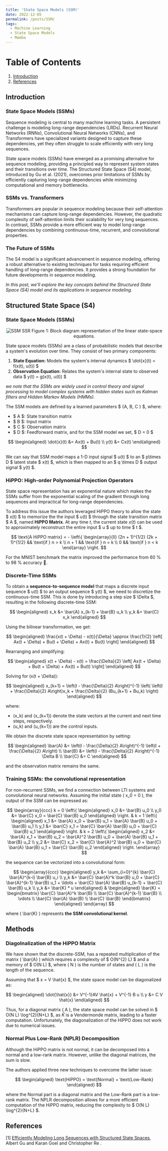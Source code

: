 ```yaml
---
title: 'State Space Models (SSM)'
date: 2022-12-05
permalink: /posts/SSM/
tags:
  - Machine Learning
  - State Space Models
  - Mamba
---
```


# Table of Contents

  1. [Introduction](#introduction)
  2. [References](#references)

## Introduction

### State Space Models (SSMs)

Sequence modeling is central to many machine learning tasks. A persistent challenge is modeling long-range dependencies (LRDs). Recurrent Neural Networks (RNNs), Convolutional Neural Networks (CNNs), and Transformers have specialized variants designed to capture these dependencies, yet they often struggle to scale efficiently with very long sequences.

State space models (SSMs) have emerged as a promising alternative for sequence modeling, providing a principled way to represent system states and their transitions over time. The Structured State Space (S4) model, introduced by Gu et al. (2021), overcomes prior limitations of SSMs by efficiently capturing long-range dependencies while minimizing computational and memory bottlenecks.

### SSMs vs. Transformers

Transformers are popular in sequence modeling because their self-attention mechanisms can capture long-range dependencies. However, the quadratic complexity of self-attention limits their scalability for very long sequences. In contrast, SSMs provide a more efficient way to model long-range dependencies by combining continuous-time, recurrent, and convolutional properties.

### The Future of SSMs

The S4 model is a significant advancement in sequence modeling, offering a robust alternative to existing techniques for tasks requiring efficient handling of long-range dependencies. It provides a strong foundation for future developments in sequence modeling.

*In this post, we'll explore the key concepts behind the Structured State Space (S4) model and its applications in sequence modeling.*

## Structured State Space (S4)

<!-- <div align="center">
  <img src="/images/SSM/modeling.png" alt="SSM Modeling">
</div> -->


### State Space Models (SSMs)

<div align="center">
  <img src="/images/SSM/ssr.png" alt="SSM SSR">
  Figure 1: Block diagram representation of the linear state-space equations.
</div>


State space models (SSMs) are a class of probabilistic models that describe a system's evolution over time. They consist of two primary components:

1. **State Equation:** Models the system's internal dynamics $ \dot{x}(t) = f(x(t), u(t)) $
2. **Observation Equation:** Relates the system's internal state to observed data $ y(t) = g(x(t), u(t)) $

*we note that the SSMs are widely used in control theory and signal processing to model complex systems with hidden states such as Kalman filters and Hidden Markov Models (HMMs).*

The SSM models are defined by a learned parameters $ \{A, B, C \} $, where:

- $ A $: State transition matrix
- $ B $: Input matrix
- $ C $: Observation matrix
- $ D $: Feedforward matrix, and for the SSM model we set, $ D = 0 $

$$
\begin{aligned}
\dot{x}(t) &= Ax(t) + Bu(t)  \\
y(t) &= Cx(t)
\end{aligned}
$$


We can say that SSM model maps a 1-D input signal $ u(t) $ to an $ p\times D $ latent state $ x(t) $, which is then mapped to an $ q \times D $ output signal $ y(t) $.

### HiPPO: High-order Polynomial Projection Operators

State space representation has an exponential nature which makes the SSMs suffer from the exponential scaling of the gradient through long sequences and impractical for long-range dependencies.

To address this issue the authors leveraged HiPPO theory to allow the state $ x(t) $ to memorize the the input $ u(t) $ through the state transition matrix $ A $, named **HiPPO Matrix**. At any time $t$, the current state $x(t)$ can be used to approximately reconstruct the entire input $ u $ up to time $ t $.

$$
\text{A HiPPO matrix} = - \left\{
\begin{array}{ll}
(2n + 1)^{1/2} (2k + 1)^{1/2} && \text{if } n > k \\
n + 1 && \text{if } n = k \\
0 && \text{if } n < k
\end{array}
\right.
$$

For the MNIST benchmark the matrix improved the performance from 60 % to 98 % accuracy 🎉.

### Discrete-Time SSMs

To obtain a **sequence-to-sequence model** that maps a discrete input sequence $ u(t) $ to an output sequence $ y(t) $, we need to discretize the continuous-time SSM. This is done by introducing a step size $ \Delta $, resulting in the following discrete-time SSM:

$$
\begin{aligned}
x_k &= \bar{A} x_{k-1} + \bar{B} u_k \\
y_k &= \bar{C} x_k
\end{aligned}
$$

Using the bilinear transformation, we get:

$$
\begin{aligned}
\frac{x(t + \Delta) - x(t)}{\Delta} \approx \frac{1}{2} \left[ Ax(t + \Delta) + Bu(t + \Delta) + Ax(t) + Bu(t) \right]
\end{aligned}
$$

Rearranging and simplifying:

$$
\begin{aligned}
x(t + \Delta) - x(t) = \frac{\Delta}{2} \left[ Ax(t + \Delta) + Bu(t + \Delta) + Ax(t) + Bu(t) \right]
\end{aligned}
$$

Solving for \(x(t + \Delta)\):

$$
\begin{aligned}
x_{k+1} = \left(I - \frac{\Delta}{2} A\right)^{-1} \left( \left(I + \frac{\Delta}{2} A\right)x_k + \frac{\Delta}{2} (Bu_{k+1} + Bu_k) \right)
\end{aligned}
$$

where:

- \(x_k\) and \(x_{k+1}\) denote the state vectors at the current and next time steps, respectively.
- \(u_k\) and \(u_{k+1}\) are the control inputs.

We obtain the discrete state space representation by setting:

$$
\begin{aligned}
\bar{A} &= \left(I - \frac{\Delta}{2} A\right)^{-1} \left(I + \frac{\Delta}{2} A\right) \\
\bar{B} &= \left(I - \frac{\Delta}{2} A\right)^{-1} \Delta B \\
\bar{C} &= C
\end{aligned}
$$

and the observation matrix remains the same.

### Training SSMs: the convolutional representation

For non-recurrent SSMs, we find a connection between LTI systems and convolutional neural networks. Assuming the initial state \( x_0 = 0 \), the output of the SSM can be expressed as:

$$
\begin{array}{ccc}
k = 0 \left\{
\begin{aligned}
x_0 &= \bar{B} u_0 \\
y_0 &= \bar{C} x_0 = \bar{C} \bar{B} u_0
\end{aligned}
\right.
&
k = 1 \left\{
\begin{aligned}
x_1 &= \bar{A} x_0 + \bar{B} u_1 = \bar{A} \bar{B} u_0 + \bar{B} u_1 \\
y_1 &= \bar{C} x_1 = \bar{C} \bar{A} \bar{B} u_0 + \bar{C} \bar{B} u_1
\end{aligned}
\right.
&
k = 2 \left\{
\begin{aligned}
x_2 &= \bar{A} x_1 + \bar{B} u_2 = \bar{A}^2 \bar{B} u_0 + \bar{A} \bar{B} u_1 + \bar{B} u_2 \\
y_2 &= \bar{C} x_2 = \bar{C} \bar{A}^2 \bar{B} u_0 + \bar{C} \bar{A} \bar{B} u_1 + \bar{C} \bar{B} u_2
\end{aligned}
\right.
\end{array}
$$

the sequence can be vectorized into a convolutional form:

$$
\begin{array}{ccc}
\begin{aligned}
y_k &= \sum_{i=0}^{k} \bar{C} \bar{A}^{k-i} \bar{B} u_i \\
y_k &= \bar{C} \bar{A}^k \bar{B} u_0 + \bar{C} \bar{A}^{k-1} \bar{B} u_1 + \ldots + \bar{C} \bar{A} \bar{B} u_{k-1} + \bar{C} \bar{B} u_k \\
y_k &= \bar{K} * u
\end{aligned}
&
\begin{aligned}
\bar{K} = \begin{bmatrix}
\bar{C} \bar{A}^k \bar{B} \\
\bar{C} \bar{A}^{k-1} \bar{B} \\
\vdots \\
\bar{C} \bar{A} \bar{B} \\
\bar{C} \bar{B}
\end{bmatrix}
\end{aligned}
\end{array}
$$

where \( \bar{K} \) represents **the SSM convolutional kernel**.

## Methods

### Diagolnalization of the HiPPO Matrix

We have shown that the discrete-SSM, has a repeated multiplication of the matrix \( \bar{A} \) which requires a complexity of $ O(N^{2} L) $ and a memory of $ O(N L) $, where \( N \) is the number of states and \( L \) is the length of the sequence.

Assuming that $ x = V \hat{x} $, the state space model can be diagonalized as:

$$
\begin{aligned}
\dot{\hat{x}} &= V^{-1}AV  \hat{x}  + V^{-1} B u \\
y &= C V \hat{x}
\end{aligned}
$$

Thus, for a diagonal matrix \( A \), the state space model can be solved in $ O(N L) \log^{2}{N+L} $, as $\bar{K}$ is a Vendermonde matrix, leading to a faster computation. Unfortunately, the diagonalization of the HiPPO does not work due to numerical issues.


### Normal Plus Low-Rank (NPLR) Decomposition

Although the HiPPO matrix is not normal, it can be decomposed into a normal and a low-rank matrix. However, unlike the diagonal matrices, the sum is slow.

The authors applied three new techniques to overcome the latter issue:

$$
\begin{aligned}
\text{HiPPO} = \text{Normal} + \text{Low-Rank}
\end{aligned}
$$

where the Normal part is a diagonal matrix and the Low-Rank part is a low-rank matrix. The NPLR decomposition allows for a more efficient computation of the HiPPO matrix, reducing the complexity to $ O(N L) \log^{2}{N+L} $.


## References

[1] [Efficiently Modeling Long Sequences with Structured State Spaces](https://arxiv.org/abs/2111.00396), Albert Gu and Karan Goel and Christopher Re .